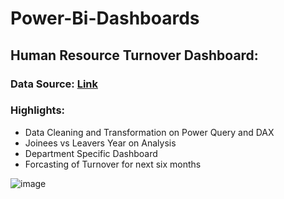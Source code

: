 # Power-Bi-Dashboards

##  Human Resource Turnover Dashboard:

### Data Source: [Link](https://www.kaggle.com/davinwijaya/employee-turnover?select=turnover.csv)

### Highlights:

* Data Cleaning and Transformation on Power Query and DAX 
* Joinees vs Leavers Year on Analysis
* Department Specific Dashboard
* Forcasting of Turnover for next six months

![image](https://user-images.githubusercontent.com/90097839/145713472-921b5e0a-95dc-4e8b-b5d7-705c9728c39a.png)


